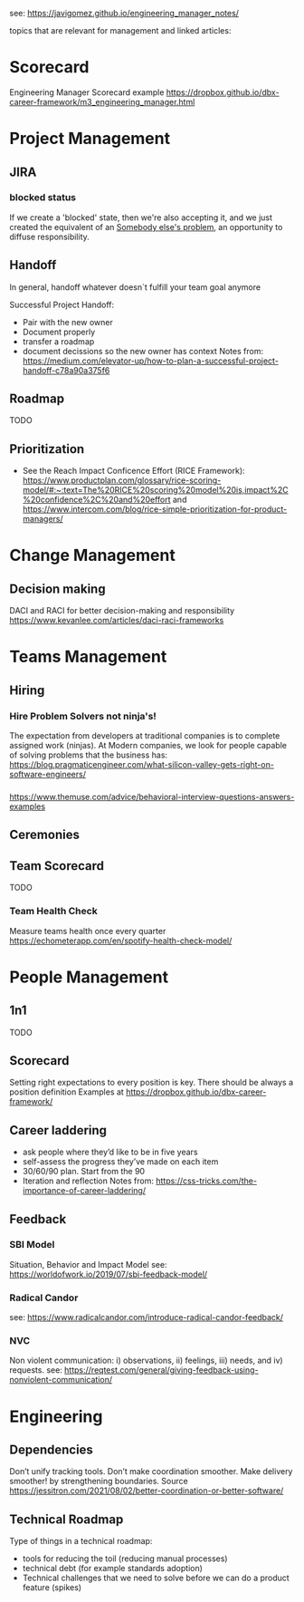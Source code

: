 see: https://javigomez.github.io/engineering_manager_notes/

topics that are relevant for management and linked articles:

# Scorecard
Engineering Manager Scorecard example https://dropbox.github.io/dbx-career-framework/m3_engineering_manager.html

# Project Management

## JIRA

### blocked status
If we create a 'blocked' state, then we're also accepting it, and we just created the equivalent of an [Somebody else's problem](https://en.wikipedia.org/wiki/Somebody_else%27s_problem), an opportunity to diffuse responsibility.
## Handoff
In general, handoff whatever doesn´t fulfill your team goal anymore

Successful Project Handoff:
- Pair with the new owner
- Document properly
- transfer a roadmap
- document decissions so the new owner has context
Notes from: https://medium.com/elevator-up/how-to-plan-a-successful-project-handoff-c78a90a375f6

## Roadmap
TODO

## Prioritization
- See the Reach Impact Conficence Effort (RICE Framework): https://www.productplan.com/glossary/rice-scoring-model/#:~:text=The%20RICE%20scoring%20model%20is,impact%2C%20confidence%2C%20and%20effort and https://www.intercom.com/blog/rice-simple-prioritization-for-product-managers/

# Change Management
## Decision making
DACI and RACI for better decision-making and responsibility https://www.kevanlee.com/articles/daci-raci-frameworks

# Teams Management

## Hiring

### Hire Problem Solvers not ninja's!
The expectation from developers at traditional companies is to complete assigned work (ninjas). At Modern companies, we look for people capable of solving problems that the business has: https://blog.pragmaticengineer.com/what-silicon-valley-gets-right-on-software-engineers/

###
https://www.themuse.com/advice/behavioral-interview-questions-answers-examples

## Ceremonies
## Team Scorecard
TODO


### Team Health Check
Measure teams health once every quarter https://echometerapp.com/en/spotify-health-check-model/

# People Management
## 1n1
TODO

## Scorecard
Setting right expectations to every position is key. There should be always a position definition
Examples at https://dropbox.github.io/dbx-career-framework/

## Career laddering
- ask people where they’d like to be in five years
- self-assess the progress they’ve made on each item
- 30/60/90 plan. Start from the 90
- Iteration and reflection
Notes from: https://css-tricks.com/the-importance-of-career-laddering/

## Feedback
### SBI Model
Situation, Behavior and Impact Model
see: https://worldofwork.io/2019/07/sbi-feedback-model/

### Radical Candor
see: https://www.radicalcandor.com/introduce-radical-candor-feedback/

### NVC
Non violent communication: i) observations, ii) feelings, iii) needs, and iv) requests.
see: https://reqtest.com/general/giving-feedback-using-nonviolent-communication/

# Engineering
## Dependencies
Don’t unify tracking tools. Don’t make coordination smoother. Make delivery smoother! by strengthening boundaries. Source https://jessitron.com/2021/08/02/better-coordination-or-better-software/

## Technical Roadmap
Type of things in a technical roadmap:

- tools for reducing the toil (reducing manual processes)
- technical debt (for example standards adoption)
- Technical challenges that we need to solve before we can do a product feature (spikes)
